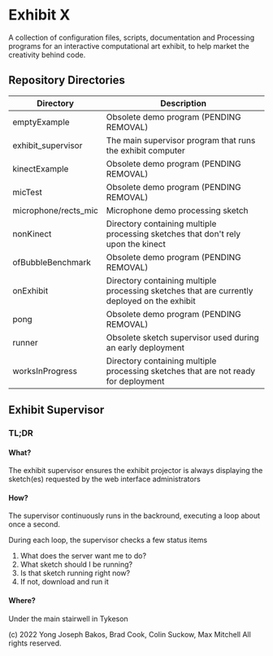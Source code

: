 # Exhibit X

A collection of configuration files, scripts, documentation and Processing
programs for an interactive computational art exhibit, to help market the
creativity behind code.

## Repository Directories

| Directory            | Description                                                                                  |
|----------------------|----------------------------------------------------------------------------------------------|
| emptyExample         | Obsolete demo program (PENDING REMOVAL)                                                      |
| exhibit_supervisor   | The main supervisor program that runs the exhibit computer                                   |
| kinectExample        | Obsolete demo program (PENDING REMOVAL)                                                      |
| micTest              | Obsolete demo program (PENDING REMOVAL)                                                      |
| microphone/rects_mic | Microphone demo processing sketch                                                            |
| nonKinect            | Directory containing multiple processing sketches that  don't rely upon the kinect           |
| ofBubbleBenchmark    | Obsolete demo program (PENDING REMOVAL)                                                      |
| onExhibit            | Directory containing multiple processing sketches that are currently deployed on the exhibit |
| pong                 | Obsolete demo program (PENDING REMOVAL)                                                      |
| runner               | Obsolete sketch supervisor used during an early deployment                                   |
| worksInProgress      | Directory containing multiple processing sketches that are not ready for deployment          |

## Exhibit Supervisor

### TL;DR

#### What?
The exhibit supervisor ensures the exhibit projector is always displaying the sketch(es) requested by the web interface administrators

#### How?
The supervisor continuously runs in the backround, executing a loop about once a second.

During each loop, the supervisor checks a few status items

1. What does the server want me to do?
2. What sketch should I be running?
3. Is that sketch running right now?
4. If not, download and run it

#### Where?
Under the main stairwell in Tykeson

(c) 2022 Yong Joseph Bakos, Brad Cook, Colin Suckow, Max Mitchell All rights reserved.
